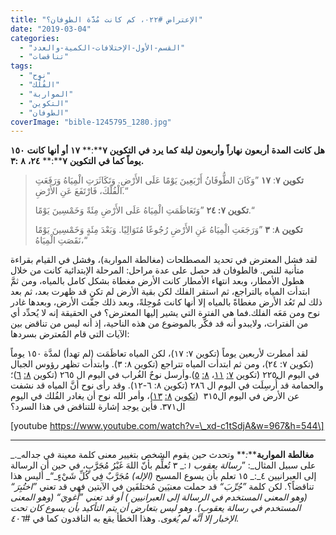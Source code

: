 ```yaml
---
title: "الإعتراض #٠٢٢، كم كانت مُدَّة الطوفان؟"
date: "2019-03-04"
categories: 
  - "القسم-الأول-الإختلافات-الكمية-والعدد"
  - "تناقضات"
tags: 
  - "نوح"
  - "الفُلْك"
  - "المواربة"
  - "التكوين"
  - "الطوفان"
coverImage: "bible-1245795_1280.jpg"
---
```


**هل** **كانت** **المدة** **أربعون** **نهاراً** **وأربعون** **ليلة** **كما** **يرد** **في** **التكوين** **٧****:** **١٧** **أو** **أنها** **كانت** **١٥٠** **يوماً** **كما** **في** **التكوين** **٧****:** **٢٤،** **٨** **:****٣****.**

> **تكوين** **٧**: **١٧** ”وَكَانَ الطُّوفَانُ أَرْبَعِينَ يَوْمًا عَلَى الأَرْضِ. وَتَكَاثَرَتِ الْمِيَاهُ وَرَفَعَتِ الْفُلْكَ، فَارْتَفَعَ عَنِ الأَرْضِ.“
> 
> **تكوين ٧: ٢٤** ”وَتَعَاظَمَتِ الْمِيَاهُ عَلَى الأَرْضِ مِئَةً وَخَمْسِينَ يَوْمًا.“
> 
> **تكوين** **٨**: **٣** ”وَرَجَعَتِ الْمِيَاهُ عَنِ الأَرْضِ رُجُوعًا مُتَوَالِيًا. وَبَعْدَ مِئَةٍ وَخَمْسِينَ يَوْمًا نَقَصَتِ الْمِيَاهُ،“

لقد فشل المعترض في تحديد المصطلحات (مغالطة المواربة)، وفشل في القيام بقراءة متأنية للنص. فالطوفان قد حصل على عدة مراحل: المرحلة الإبتدائية كانت من خلال هطول الأمطار، وبعد انتهاء الأمطار كانت الأرض مغطاة بشكل كامل بالمياه، ومن ثمَّ ابتدأت المياه بالتراجع، ثم استقر الفلك لكن بقية الأرض لم تكن قد ظهرت بعد، ثم بعد ذلك لم تَعُد الأرض مغطاةً بالمياه إلا أنها كانت مُوحِلةً، وبعد ذلك جفَّت الأرض، وبعدها غادر نوح ومن مَعَه الفلك.فما هي الفترة التي يشير إليها المعترض؟ في الحقيقة إنه لا يُحدِّد أي من الفترات، ولايبدو أنه قد فكَّر بالموضوع من هذه الناحية، إذ أنه ليس من تناقض بين الآيات التي قام المُعترض بسردها:

لقد أمطرت لأربعين يوماً (تكوين ٧: ١٧)، لكن المياه تعاظَمَت (لم تهدأ) لمدَّة ١٥٠ يوماً (تكوين ٧: ٢٤)، ومن ثم ابتدأت المياه تتراجع (تكوين ٨: ٣). وابتدأت تظهر رؤوس الجبال في اليوم ال٢٢٥ (تكوين [٧](https://biblia.com/bible/ar-vandyke/Ge7.11)[:](https://biblia.com/bible/ar-vandyke/Ge7.11) [١١](https://biblia.com/bible/ar-vandyke/Ge7.11)، [](https://biblia.com/bible/ar-vandyke/Ge8.51)[٨](https://biblia.com/bible/ar-vandyke/Ge8.51)[:](https://biblia.com/bible/ar-vandyke/Ge8.51) [٥](https://biblia.com/bible/ar-vandyke/Ge8.51)).وأرسل نوحٌ الغُراب في اليوم ال ٢٦٥ (تكوين [٨](https://biblia.com/bible/ar-vandyke/Ge8.6)[:](https://biblia.com/bible/ar-vandyke/Ge8.6) [٦](https://biblia.com/bible/ar-vandyke/Ge8.6))؛ والحمامة قد أُرسِلَت في اليوم ال ٢٨٦ (تكوين ٨: ٦\-١٢). وقد رأى نوح أنَّ المياه قد نشفت عن الأرض في اليوم ال٣١٥  ([تكوين](https://biblia.com/bible/ar-vandyke/Ge8.13) [](https://biblia.com/bible/ar-vandyke/Ge8.13)[٨](https://biblia.com/bible/ar-vandyke/Ge8.13)[:](https://biblia.com/bible/ar-vandyke/Ge8.13) [١٣](https://biblia.com/bible/ar-vandyke/Ge8.13))، وأمر الله نوح أن يغادر الفُلك في اليوم ال٣٧١. فأين يوجد إشارة للتناقض في هذا السرد؟

\[youtube https://www.youtube.com/watch?v=\_xd-c1tSdjA&w=967&h=544\]

* * *

**مغالطة** **المواربة****_:_** وتحدث حين يقوم الشخص بتغيير معنى كلمة معينة في جداله_._ على سبيل المثال_: ”_رسالة يعقوب ١_:_ ٣ تُعلِّم بأنّ اللهَ غَيْرُ مُجَرَّبٍ، في حين أن الرسالة إلى العبرانيين ٤_:_ ١٥ تعلم بأن يسوع المسيح _(_الإله_)_ مُجَرَّبٌ فِي كُلِّ شَيْءٍ_“_ أليس هذا تناقضاً؟_._ لكن كلمة _”_جُرِّبَ_“_ قد حملت معنيَين مُختلفَين في الآيتين فهي قد تعني _”_اختُبِرَ_“ (_وهو المعنى المستخدم في الرسالة إلى العبرانيين _)_ أو قد تعني _”_أُغويَ_“ (_وهو المعنى المستخدم في رسالة يعقوب_)._ وهو ليس بتعارض أن يتم التأكيد بأن يسوع كان تحت الإخبار إلا أنَّه لم يُغوى_._ وهذا الخطأ يقع به الناقدون كما في _#_٤٠٦_._
